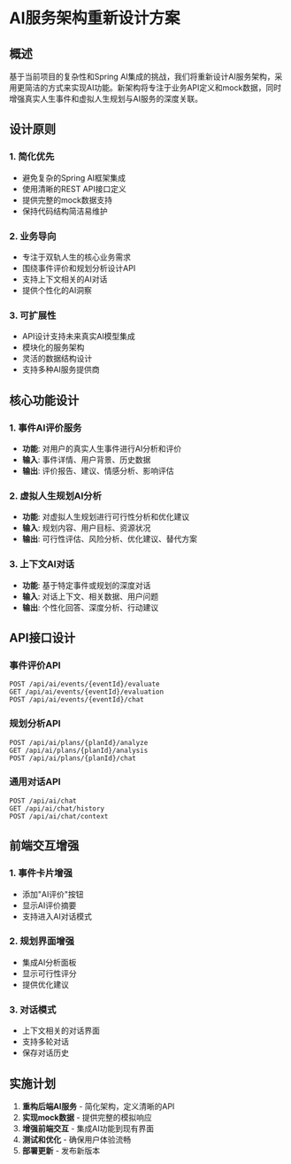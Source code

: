 # AI服务架构重新设计方案

## 概述

基于当前项目的复杂性和Spring AI集成的挑战，我们将重新设计AI服务架构，采用更简洁的方式来实现AI功能。新架构将专注于业务API定义和mock数据，同时增强真实人生事件和虚拟人生规划与AI服务的深度关联。

## 设计原则

### 1. 简化优先
- 避免复杂的Spring AI框架集成
- 使用清晰的REST API接口定义
- 提供完整的mock数据支持
- 保持代码结构简洁易维护

### 2. 业务导向
- 专注于双轨人生的核心业务需求
- 围绕事件评价和规划分析设计API
- 支持上下文相关的AI对话
- 提供个性化的AI洞察

### 3. 可扩展性
- API设计支持未来真实AI模型集成
- 模块化的服务架构
- 灵活的数据结构设计
- 支持多种AI服务提供商

## 核心功能设计

### 1. 事件AI评价服务
- **功能**: 对用户的真实人生事件进行AI分析和评价
- **输入**: 事件详情、用户背景、历史数据
- **输出**: 评价报告、建议、情感分析、影响评估

### 2. 虚拟人生规划AI分析
- **功能**: 对虚拟人生规划进行可行性分析和优化建议
- **输入**: 规划内容、用户目标、资源状况
- **输出**: 可行性评估、风险分析、优化建议、替代方案

### 3. 上下文AI对话
- **功能**: 基于特定事件或规划的深度对话
- **输入**: 对话上下文、相关数据、用户问题
- **输出**: 个性化回答、深度分析、行动建议

## API接口设计

### 事件评价API
```
POST /api/ai/events/{eventId}/evaluate
GET /api/ai/events/{eventId}/evaluation
POST /api/ai/events/{eventId}/chat
```

### 规划分析API
```
POST /api/ai/plans/{planId}/analyze
GET /api/ai/plans/{planId}/analysis
POST /api/ai/plans/{planId}/chat
```

### 通用对话API
```
POST /api/ai/chat
GET /api/ai/chat/history
POST /api/ai/chat/context
```

## 前端交互增强

### 1. 事件卡片增强
- 添加"AI评价"按钮
- 显示AI评价摘要
- 支持进入AI对话模式

### 2. 规划界面增强
- 集成AI分析面板
- 显示可行性评分
- 提供优化建议

### 3. 对话模式
- 上下文相关的对话界面
- 支持多轮对话
- 保存对话历史

## 实施计划

1. **重构后端AI服务** - 简化架构，定义清晰的API
2. **实现mock数据** - 提供完整的模拟响应
3. **增强前端交互** - 集成AI功能到现有界面
4. **测试和优化** - 确保用户体验流畅
5. **部署更新** - 发布新版本

